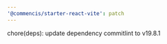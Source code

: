 ```yaml
---
'@commencis/starter-react-vite': patch
---
```


chore(deps): update dependency commitlint to v19.8.1
